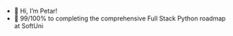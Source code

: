 - 👋 Hi, I’m Petar!
- 🌱 99/100% to completing the comprehensive Full Stack Python roadmap at SoftUni
